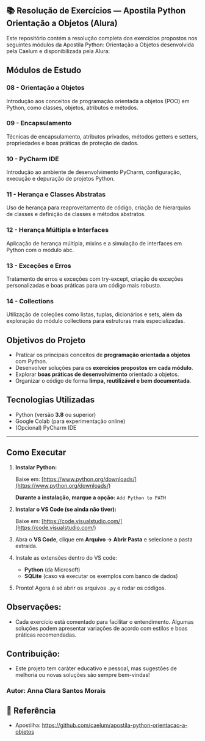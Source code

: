 ## 📚 Resolução de Exercícios — Apostila Python Orientação a Objetos (Alura)

Este repositório contém a resolução completa dos exercícios propostos nos seguintes módulos da Apostila Python: Orientação a Objetos desenvolvida pela Caelum e disponibilizada pela Alura:

## Módulos de Estudo

### 08 - Orientação a Objetos
Introdução aos conceitos de programação orientada a objetos (POO) em Python, como classes, objetos, atributos e métodos.

### 09 - Encapsulamento
Técnicas de encapsulamento, atributos privados, métodos getters e setters, propriedades e boas práticas de proteção de dados.

### 10 - PyCharm IDE
Introdução ao ambiente de desenvolvimento PyCharm, configuração, execução e depuração de projetos Python.

### 11 - Herança e Classes Abstratas
Uso de herança para reaproveitamento de código, criação de hierarquias de classes e definição de classes e métodos abstratos.

### 12 - Herança Múltipla e Interfaces
Aplicação de herança múltipla, mixins e a simulação de interfaces em Python com o módulo abc.

### 13 - Exceções e Erros
Tratamento de erros e exceções com try-except, criação de exceções personalizadas e boas práticas para um código mais robusto.

### 14 - Collections
Utilização de coleções como listas, tuplas, dicionários e sets, além da exploração do módulo collections para estruturas mais especializadas.

## Objetivos do Projeto

- Praticar os principais conceitos de **programação orientada a objetos** com Python.
- Desenvolver soluções para os **exercícios propostos em cada módulo**.
- Explorar **boas práticas de desenvolvimento** orientado a objetos.
- Organizar o código de forma **limpa, reutilizável e bem documentada**.

## Tecnologias Utilizadas

- Python (versão **3.8** ou superior)
- Google Colab (para experimentação online)
- (Opcional) PyCharm IDE

---

## Como Executar

1. **Instalar Python:**

    Baixe em: [https://www.python.org/downloads/](https://www.python.org/downloads/)

    **Durante a instalação, marque a opção:** `Add Python to PATH`

3. **Instalar o VS Code (se ainda não tiver):**

    Baixe em: [https://code.visualstudio.com/](https://code.visualstudio.com/)


4. Abra o **VS Code**, clique em **Arquivo → Abrir Pasta** e selecione a pasta extraída.
5. Instale as extensões dentro do VS code:
   - **Python** (da Microsoft)
   - **SQLite** (caso vá executar os exemplos com banco de dados)
6. Pronto! Agora é só abrir os arquivos `.py` e rodar os códigos.  

##  Observações:
- Cada exercício está comentado para facilitar o entendimento. Algumas soluções podem apresentar variações de acordo com estilos e boas práticas recomendadas.

## Contribuição:
- Este projeto tem caráter educativo e pessoal, mas sugestões de melhoria ou novas soluções são sempre bem-vindas!

### Autor: Anna Clara Santos Morais 

## 🔗 Referência
- Apostilha: https://github.com/caelum/apostila-python-orientacao-a-objetos
